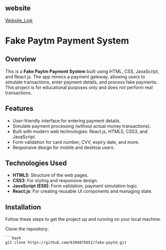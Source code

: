 ## website
[Website_Link](https://66db136190eba4a2d5bc690e--incomparable-naiad-546a0c.netlify.app/)
# Fake Paytm Payment System

## Overview

This is a **Fake Paytm Payment System** built using HTML, CSS, JavaScript, and React.js. The app mimics a payment gateway, allowing users to simulate transactions, enter payment details, and process fake payments. This project is for educational purposes only and does not perform real transactions.

## Features

- User-friendly interface for entering payment details.
- Simulate payment processing (without actual money transactions).
- Built with modern web technologies: React.js, HTML5, CSS3, and JavaScript.
- Form validation for card number, CVV, expiry date, and more.
- Responsive design for mobile and desktop users.

## Technologies Used

- **HTML5**: Structure of the web pages.
- **CSS3**: For styling and responsive design.
- **JavaScript (ES6)**: Form validation, payment simulation logic.
- **React.js**: For creating reusable UI components and managing state.

## Installation

Follow these steps to get the project up and running on your local machine.

 Clone the repository:

    ```bash
    git clone https://github.com/6394875652/fake-paytm.git
